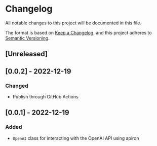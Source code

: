 # Changelog
All notable changes to this project will be documented in this file.

The format is based on [Keep a Changelog](https://keepachangelog.com/en/1.0.0/),
and this project adheres to [Semantic Versioning](https://semver.org/spec/v2.0.0.html).

## [Unreleased]

## [0.0.2] - 2022-12-19
### Changed
- Publish through GitHub Actions

## [0.0.1] - 2022-12-19
### Added
- `OpenAI` class for interacting with the OpenAI API using apiron

